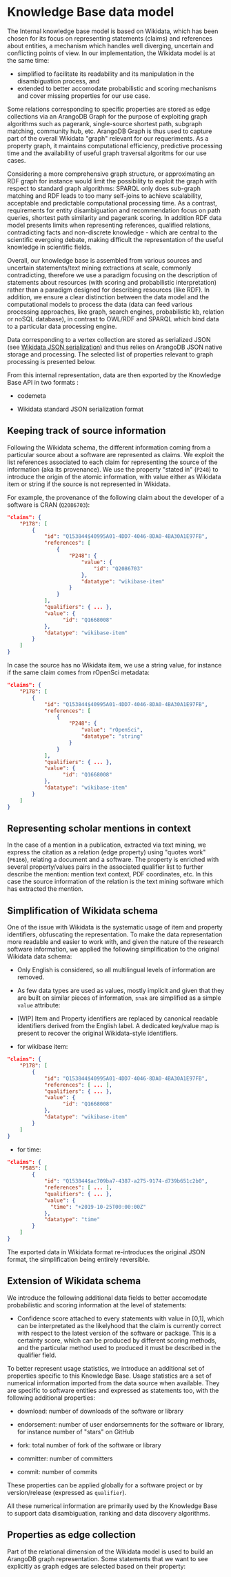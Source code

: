 # Knowledge Base data model

The Internal knowledge base model is based on Wikidata, which has been chosen for its focus on representing statements (claims) and references about entities, a mechanism which handles well diverging, uncertain and conflicting points of view. In our implementation, the Wikidata model is at the same time:
* simplified to facilitate its readability and its manipulation in the disambiguation process, and 
* extended to better accomodate probabilistic and scoring mechanisms and cover missing properties for our use case. 

Some relations corresponding to specific properties are stored as edge collections via an ArangoDB Graph for the purpose of exploiting graph algorithms such as pagerank, single-source shortest path, subgraph matching, community hub, etc. ArangoDB Graph is thus used to capture part of the overall Wikidata "graph" relevant for our requeriments. As a property graph, it maintains computational efficiency, predictive processing time and the availability of useful graph traversal algoritms for our use cases.

Considering a more comprehensive graph structure, or approximating an RDF graph for instance would limit the possibility to exploit the graph with respect to standard graph algorithms: SPARQL only does sub-graph matching and RDF leads to too many self-joins to achieve scalability, acceptable and predictable computational processing time. As a contrast, requirements for entity disambiguation and recommendation focus on path queries, shortest path similarity and pagerank scoring. In addition RDF data model presents limits when representing references, qualified relations, contradicting facts and non-discrete knowledge - which are central to the scientific evergoing debate, making difficult the representation of the useful knowledge in scientific fields. 

Overall, our knowledge base is assembled from various sources and uncertain statements/text mining extractions at scale, commonly contradicting, therefore we use a paradigm focusing on the description of statements about resources (with scoring and probabilistic interpretation) rather than a paradigm designed for describing resources (like RDF). In addition, we ensure a clear distinction between the data model and the computational models to process the data (data can feed various processing approaches, like graph, search engines, probabilistic kb, relation or noSQL database), in contrast to OWL/RDF and SPARQL which bind data to a particular data processing engine.

Data corresponding to a vertex collection are stored as serialized JSON (see [Wikidata JSON serialization](https://doc.wikimedia.org/Wikibase/master/php/md_docs_topics_json.html)) and thus relies on ArangoDB JSON native storage and processing. The selected list of properties relevant to graph processing is presented below.  

From this internal representation, data are then exported by the Knowledge Base API in two formats :

- codemeta 

- Wikidata standard JSON serialization format 

## Keeping track of source information 

Following the Wikidata schema, the different information coming from a particular source about a software are represented as claims. We exploit the list references associated to each claim for representing the source of the information (aka its provenance). We use the property "stated in" (`P248`) to introduce the origin of the atomic information, with value either as Wikidata item or string if the source is not represented in Wikidata. 

For example, the provenance of the following claim about the developer of a software is CRAN (`Q2086703`):


```json
"claims": {
    "P178": [
        {
            "id": "Q153844$40995A01-4DD7-4046-8DA0-4BA30A1E97FB",
            "references": [ 
                {
                    "P248": {
                        "value": {
                            "id": "Q2086703"
                        },
                        "datatype": "wikibase-item"
                    } 
                }
            ],
            "qualifiers": { ... },
            "value": {
                  "id": "Q1668008"
            },
            "datatype": "wikibase-item"
        }
    ]
}
```

In case the source has no Wikidata item, we use a string value, for instance if the same claim comes from rOpenSci metadata:

```json
"claims": {
    "P178": [
        {
            "id": "Q153844$40995A01-4DD7-4046-8DA0-4BA30A1E97FB",
            "references": [ 
                {
                    "P248": {
                        "value": "rOpenSci",
                        "datatype": "string"
                    } 
                }
            ],
            "qualifiers": { ... },
            "value": {
                  "id": "Q1668008"
            },
            "datatype": "wikibase-item"
        }
    ]
}
```



## Representing scholar mentions in context

In the case of a mention in a publication, extracted via text mining, we express the citation as a relation (edge property) using "quotes work" (`P6166`), relating a document and a software. The property is enriched with several property/values pairs in the associated qualifier list to further describe the mention: mention text context, PDF coordinates, etc. In this case the source information of the relation is the text mining software which has extracted the mention.


## Simplification of Wikidata schema

One of the issue with Wikidata is the systematic usage of item and property identifiers, obfuscating the representation. To make the data representation more readable and easier to work with, and given the nature of the research software information, we applied the following simplification to the original Wikidata data schema:

- Only English is considered, so all multilingual levels of information are removed. 

- As few data types are used as values, mostly implicit and given that they are built on similar pieces of information, `snak` are simplified as a simple `value` attribute:

- [WIP] Item and Property identifiers are replaced by canonical readable identifiers derived from the English label. A dedicated key/value map is present to recover the original Wikidata-style identifiers.

* for wikibase item:

```json
"claims": {
    "P178": [
        {
            "id": "Q153844$40995A01-4DD7-4046-8DA0-4BA30A1E97FB",
            "references": [ ... ],
            "qualifiers": { ... },
            "value": {
                  "id": "Q1668008"
            },
            "datatype": "wikibase-item"
        }
    ]
}
```

* for time:

```json
"claims": {
    "P585": [
        {
            "id": "Q153844$ac709ba7-4387-a275-9174-d739b651c2b0",
            "references": [ ... ],
            "qualifiers": { ... },
            "value": {
              "time": "+2019-10-25T00:00:00Z"
            },
            "datatype": "time"
        }
    ]
}
```

The exported data in Wikidata format re-introduces the original JSON format, the simplification being entirely reversible. 

## Extension of Wikidata schema

We introduce the following additional data fields to better accomodate probabilistic and scoring information at the level of statements:

- Confidence score attached to every statements with value  in [0,1], which can be interpretated as the likelyhood that the claim is currently correct with respect to the latest version of the software or package. This is a certainty score, which can be produced by different scoring methods, and the particular method used to produced it must be described in the qualifier field. 

To better represent usage statistics, we introduce an additional set of properties specific to this Knowledge Base. Usage statistics are a set of numerical information imported from the data source when available. They are specific to software entities and expressed as statements too, with the following additional properties:

- download: number of downloads of the software or library

- endorsement: number of user endorsemnents for the software or library, for instance number of "stars" on GitHub

- fork: total number of fork of the software or library

- committer: number of committers 

- commit: number of commits

These properties can be applied globally for a software project or by version/release (expressed as `qualifier`).

All these numerical information are primarily used by the Knowledge Base to support data disambiguation, ranking and data discovery algorithms. 


## Properties as edge collection

Part of the relational dimension of the Wikidata model is used to build an ArangoDB graph representation. Some statements that we want to see explicitly as graph edges are selected based on their property: 


